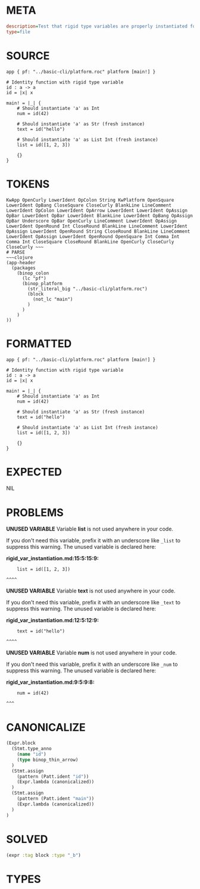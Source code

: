 # META
~~~ini
description=Test that rigid type variables are properly instantiated for polymorphic functions
type=file
~~~
# SOURCE
~~~roc
app { pf: "../basic-cli/platform.roc" platform [main!] }

# Identity function with rigid type variable
id : a -> a
id = |x| x

main! = |_| {
    # Should instantiate 'a' as Int
    num = id(42)
    
    # Should instantiate 'a' as Str (fresh instance)
    text = id("hello")
    
    # Should instantiate 'a' as List Int (fresh instance)
    list = id([1, 2, 3])
    
    {}
}
~~~
# TOKENS
~~~text
KwApp OpenCurly LowerIdent OpColon String KwPlatform OpenSquare LowerIdent OpBang CloseSquare CloseCurly BlankLine LineComment LowerIdent OpColon LowerIdent OpArrow LowerIdent LowerIdent OpAssign OpBar LowerIdent OpBar LowerIdent BlankLine LowerIdent OpBang OpAssign OpBar Underscore OpBar OpenCurly LineComment LowerIdent OpAssign LowerIdent OpenRound Int CloseRound BlankLine LineComment LowerIdent OpAssign LowerIdent OpenRound String CloseRound BlankLine LineComment LowerIdent OpAssign LowerIdent OpenRound OpenSquare Int Comma Int Comma Int CloseSquare CloseRound BlankLine OpenCurly CloseCurly CloseCurly ~~~
# PARSE
~~~clojure
(app-header
  (packages
    (binop_colon
      (lc "pf")
      (binop_platform
        (str_literal_big "../basic-cli/platform.roc")
        (block
          (not_lc "main")
        )
      )
    )
))
~~~
# FORMATTED
~~~roc
app { pf: "../basic-cli/platform.roc" platform [main!] }

# Identity function with rigid type variable
id : a -> a
id = |x| x

main! = |_| {
	# Should instantiate 'a' as Int
	num = id(42)

	# Should instantiate 'a' as Str (fresh instance)
	text = id("hello")

	# Should instantiate 'a' as List Int (fresh instance)
	list = id([1, 2, 3])

	{}
}
~~~
# EXPECTED
NIL
# PROBLEMS
**UNUSED VARIABLE**
Variable **list** is not used anywhere in your code.

If you don't need this variable, prefix it with an underscore like `_list` to suppress this warning.
The unused variable is declared here:

**rigid_var_instantiation.md:15:5:15:9:**
```roc
    list = id([1, 2, 3])
```
    ^^^^


**UNUSED VARIABLE**
Variable **text** is not used anywhere in your code.

If you don't need this variable, prefix it with an underscore like `_text` to suppress this warning.
The unused variable is declared here:

**rigid_var_instantiation.md:12:5:12:9:**
```roc
    text = id("hello")
```
    ^^^^


**UNUSED VARIABLE**
Variable **num** is not used anywhere in your code.

If you don't need this variable, prefix it with an underscore like `_num` to suppress this warning.
The unused variable is declared here:

**rigid_var_instantiation.md:9:5:9:8:**
```roc
    num = id(42)
```
    ^^^


# CANONICALIZE
~~~clojure
(Expr.block
  (Stmt.type_anno
    (name "id")
    (type binop_thin_arrow)
  )
  (Stmt.assign
    (pattern (Patt.ident "id"))
    (Expr.lambda (canonicalized))
  )
  (Stmt.assign
    (pattern (Patt.ident "main"))
    (Expr.lambda (canonicalized))
  )
)
~~~
# SOLVED
~~~clojure
(expr :tag block :type "_b")
~~~
# TYPES
~~~roc
~~~
